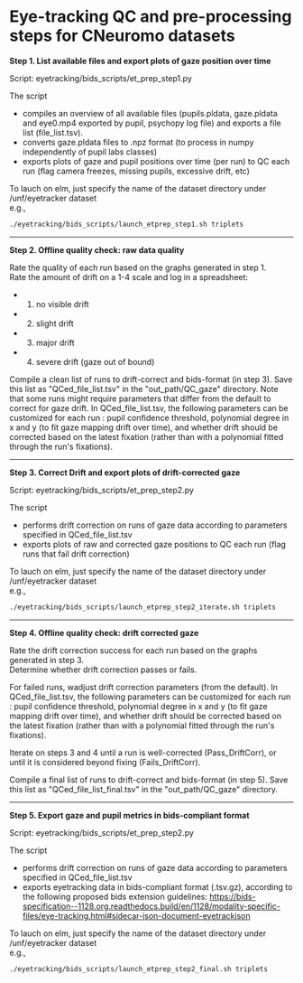 Eye-tracking QC and pre-processing steps for CNeuromo datasets
==============================================================

**Step 1. List available files and export plots of gaze position over time**

Script: eyetracking/bids_scripts/et_prep_step1.py

The script
- compiles an overview of all available files (pupils.pldata, gaze.pldata and eye0.mp4 exported by pupil, psychopy log file) and exports a file list (file_list.tsv).
- converts gaze.pldata files to .npz format (to process in numpy independently of pupil labs classes)
- exports plots of gaze and pupil positions over time (per run) to QC each run (flag camera freezes, missing pupils, excessive drift, etc)

To lauch on elm, just specify the name of the dataset directory under /unf/eyetracker dataset\
e.g.,
```bash
./eyetracking/bids_scripts/launch_etprep_step1.sh triplets
```
-----------

**Step 2. Offline quality check: raw data quality**

Rate the quality of each run based on the graphs generated in step 1.\
Rate the amount of drift on a 1-4 scale and log in a spreadsheet:
- 1. no visible drift
- 2. slight drift
- 3. major drift
- 4. severe drift (gaze out of bound)  

Compile a clean list of runs to drift-correct and bids-format (in step 3).
Save this list as "QCed_file_list.tsv" in the "out_path/QC_gaze" directory. Note that some runs might require parameters that differ from the default to correct for gaze drift. In QCed_file_list.tsv, the following parameters can be customized for each run : pupil confidence threshold, polynomial degree in x and y (to fit gaze mapping drift over time), and whether drift should be corrected based on the latest fixation (rather than with a polynomial fitted through the run's fixations).

-----------

**Step 3. Correct Drift and export plots of drift-corrected gaze**

Script: eyetracking/bids_scripts/et_prep_step2.py

The script
- performs drift correction on runs of gaze data according to parameters specified in QCed_file_list.tsv
- exports plots of raw and corrected gaze positions to QC each run (flag runs that fail drift correction)

To lauch on elm, just specify the name of the dataset directory under /unf/eyetracker dataset\
e.g.,
```bash
./eyetracking/bids_scripts/launch_etprep_step2_iterate.sh triplets
```
-----------

**Step 4. Offline quality check: drift corrected gaze**

Rate the drift correction success for each run based on the graphs generated in step 3.\
Determine whether drift correction passes or fails.

For failed runs, wadjust drift correction parameters (from the default). In QCed_file_list.tsv, the following parameters can be customized for each run : pupil confidence threshold, polynomial degree in x and y (to fit gaze mapping drift over time), and whether drift should be corrected based on the latest fixation (rather than with a polynomial fitted through the run's fixations).

Iterate on steps 3 and 4 until a run is well-corrected (Pass_DriftCorr), or until it is considered beyond fixing (Fails_DriftCorr).

Compile a final list of runs to drift-correct and bids-format (in step 5).
Save this list as "QCed_file_list_final.tsv" in the "out_path/QC_gaze" directory.

-----------

**Step 5. Export gaze and pupil metrics in bids-compliant format**

Script: eyetracking/bids_scripts/et_prep_step2.py

The script
- performs drift correction on runs of gaze data according to parameters specified in QCed_file_list.tsv
- exports eyetracking data in bids-compliant format (.tsv.gz), according to the following proposed bids extension guidelines:
https://bids-specification--1128.org.readthedocs.build/en/1128/modality-specific-files/eye-tracking.html#sidecar-json-document-eyetrackjson

To lauch on elm, just specify the name of the dataset directory under /unf/eyetracker dataset\
e.g.,
```bash
./eyetracking/bids_scripts/launch_etprep_step2_final.sh triplets
```
